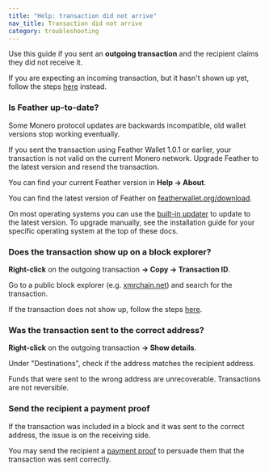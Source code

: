 ```yaml
---
title: "Help: transaction did not arrive"
nav_title: Transaction did not arrive
category: troubleshooting
---
```


Use this guide if you sent an **outgoing transaction** and the recipient claims they did not receive it.

If you are expecting an incoming transaction, but it hasn't shown up yet, follow the steps [here](missing-tx) instead.

### Is Feather up-to-date?

Some Monero protocol updates are backwards incompatible, old wallet versions stop working eventually.

If you sent the transaction using Feather Wallet 1.0.1 or earlier, your transaction is not valid on the current Monero network. Upgrade Feather to the latest version and resend the transaction.

You can find your current Feather version in **Help → About**.

You can find the latest version of Feather on [featherwallet.org/download](https://featherwallet.org/download).

On most operating systems you can use the [built-in updater](updater) to update to the latest version. To upgrade manually, see the installation guide for your specific operating system at the top of these docs.

### Does the transaction show up on a block explorer?

**Right-click** on the outgoing transaction **→ Copy → Transaction ID**.

Go to a public block explorer (e.g. [xmrchain.net](https://xmrchain.net)) and search for the transaction.

If the transaction does not show up, follow the steps [here](failed-tx).

### Was the transaction sent to the correct address?

**Right-click** on the outgoing transaction **→ Show details**.

Under "Destinations", check if the address matches the recipient address.

Funds that were sent to the wrong address are unrecoverable. Transactions are not reversible.

### Send the recipient a payment proof

If the transaction was included in a block and it was sent to the correct address, the issue is on the receiving side.

You may send the recipient a [payment proof](prove-payment) to persuade them that the transaction was sent correctly.
